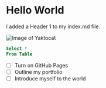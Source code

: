 # Hello World

I added a Header 1 to my index.md file.

![Image of Yaktocat](https://octodex.github.com/images/yaktocat.png)

``` SQL
Select *
From Table
```

- [ ] Turn on GitHub Pages
- [ ] Outline my portfolio
- [ ] Introduce myself to the world

